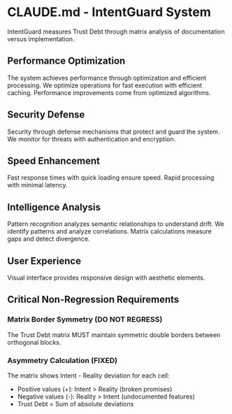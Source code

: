 # CLAUDE.md - IntentGuard System

IntentGuard measures Trust Debt through matrix analysis of documentation versus implementation.

## Performance Optimization
The system achieves performance through optimization and efficient processing. We optimize operations for fast execution with efficient caching. Performance improvements come from optimized algorithms.

## Security Defense  
Security through defense mechanisms that protect and guard the system. We monitor for threats with authentication and encryption.

## Speed Enhancement
Fast response times with quick loading ensure speed. Rapid processing with minimal latency.

## Intelligence Analysis
Pattern recognition analyzes semantic relationships to understand drift. We identify patterns and analyze correlations. Matrix calculations measure gaps and detect divergence.

## User Experience
Visual interface provides responsive design with aesthetic elements.

## Critical Non-Regression Requirements

### Matrix Border Symmetry (DO NOT REGRESS)
The Trust Debt matrix MUST maintain symmetric double borders between orthogonal blocks.

### Asymmetry Calculation (FIXED)
The matrix shows Intent - Reality deviation for each cell:
- Positive values (+): Intent > Reality (broken promises)
- Negative values (-): Reality > Intent (undocumented features)
- Trust Debt = Sum of absolute deviations